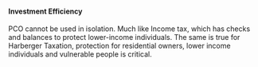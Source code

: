 #### Investment Efficiency

PCO cannot be used in isolation. Much like Income tax, which has checks and balances to protect lower-income individuals. The same is true for Harberger Taxation, protection for residential owners, lower income individuals and vulnerable people is critical.
